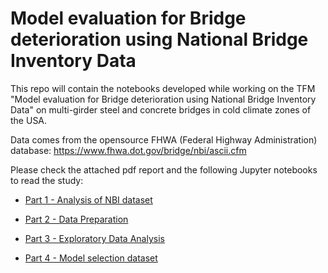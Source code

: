 # Model evaluation for Bridge deterioration using National Bridge Inventory Data


This repo will contain the notebooks developed while working on the TFM "Model evaluation for Bridge deterioration using National Bridge Inventory Data" on multi-girder steel and concrete bridges in cold climate zones of the USA.

Data comes from the opensource FHWA (Federal Highway Administration) database: https://www.fhwa.dot.gov/bridge/nbi/ascii.cfm 

Please check the attached pdf report and the following Jupyter notebooks to read the study:


* [Part 1 - Analysis of NBI dataset](https://github.com/VegaLaguna/TFM-Bridge-deterioration/blob/master/01-Analysis_ALL18.ipynb)

* [Part 2 - Data Preparation](https://github.com/VegaLaguna/TFM-Bridge-deterioration/blob/master/02-Data_Merge_CLIM.ipynb)

* [Part 3 - Exploratory Data Analysis](https://github.com/VegaLaguna/TFM-Bridge-deterioration/blob/master/03-EDA_CLIM.ipynb)

* [Part 4 - Model selection dataset](https://github.com/VegaLaguna/TFM-Bridge-deterioration/blob/master/04-Model_CLIM.ipynb)
